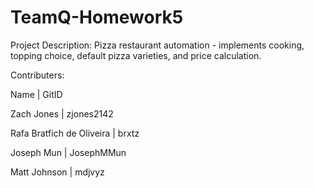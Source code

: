 # TeamQ-Homework5
Project Description: 
Pizza restaurant automation - implements cooking, topping choice, default pizza varieties, and price calculation.

Contributers:

Name | GitID

Zach Jones | zjones2142

Rafa Bratfich de Oliveira | brxtz

Joseph Mun | JosephMMun

Matt Johnson | mdjvyz
